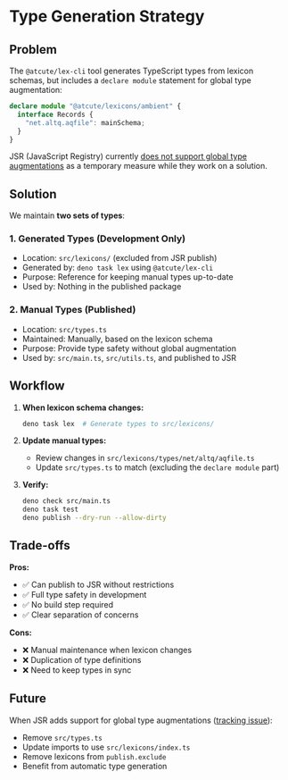 # Type Generation Strategy

## Problem

The `@atcute/lex-cli` tool generates TypeScript types from lexicon schemas, but
includes a `declare module` statement for global type augmentation:

```typescript
declare module "@atcute/lexicons/ambient" {
  interface Records {
    "net.altq.aqfile": mainSchema;
  }
}
```

JSR (JavaScript Registry) currently
[does not support global type augmentations](https://github.com/denoland/deno/issues/23427)
as a temporary measure while they work on a solution.

## Solution

We maintain **two sets of types**:

### 1. Generated Types (Development Only)

- Location: `src/lexicons/` (excluded from JSR publish)
- Generated by: `deno task lex` using `@atcute/lex-cli`
- Purpose: Reference for keeping manual types up-to-date
- Used by: Nothing in the published package

### 2. Manual Types (Published)

- Location: `src/types.ts`
- Maintained: Manually, based on the lexicon schema
- Purpose: Provide type safety without global augmentation
- Used by: `src/main.ts`, `src/utils.ts`, and published to JSR

## Workflow

1. **When lexicon schema changes:**
   ```bash
   deno task lex  # Generate types to src/lexicons/
   ```

2. **Update manual types:**
   - Review changes in `src/lexicons/types/net/altq/aqfile.ts`
   - Update `src/types.ts` to match (excluding the `declare module` part)

3. **Verify:**
   ```bash
   deno check src/main.ts
   deno task test
   deno publish --dry-run --allow-dirty
   ```

## Trade-offs

**Pros:**

- ✅ Can publish to JSR without restrictions
- ✅ Full type safety in development
- ✅ No build step required
- ✅ Clear separation of concerns

**Cons:**

- ❌ Manual maintenance when lexicon changes
- ❌ Duplication of type definitions
- ❌ Need to keep types in sync

## Future

When JSR adds support for global type augmentations
([tracking issue](https://github.com/denoland/deno/issues/23427)):

- Remove `src/types.ts`
- Update imports to use `src/lexicons/index.ts`
- Remove lexicons from `publish.exclude`
- Benefit from automatic type generation
